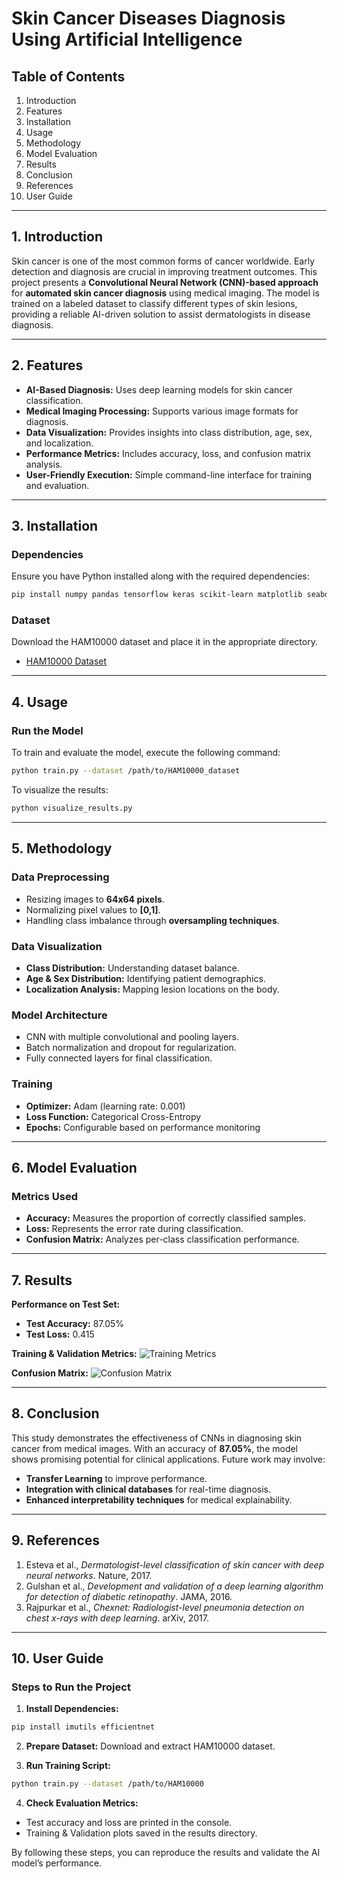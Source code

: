 # Skin Cancer Diseases Diagnosis Using Artificial Intelligence

## Table of Contents
1. Introduction
2. Features
3. Installation
4. Usage
5. Methodology
6. Model Evaluation
7. Results
8. Conclusion
9. References
10. User Guide

---

## 1. Introduction
Skin cancer is one of the most common forms of cancer worldwide. Early detection and diagnosis are crucial in improving treatment outcomes. This project presents a **Convolutional Neural Network (CNN)-based approach** for **automated skin cancer diagnosis** using medical imaging. The model is trained on a labeled dataset to classify different types of skin lesions, providing a reliable AI-driven solution to assist dermatologists in disease diagnosis.

---

## 2. Features
- **AI-Based Diagnosis:** Uses deep learning models for skin cancer classification.
- **Medical Imaging Processing:** Supports various image formats for diagnosis.
- **Data Visualization:** Provides insights into class distribution, age, sex, and localization.
- **Performance Metrics:** Includes accuracy, loss, and confusion matrix analysis.
- **User-Friendly Execution:** Simple command-line interface for training and evaluation.

---

## 3. Installation
### **Dependencies**
Ensure you have Python installed along with the required dependencies:
```bash
pip install numpy pandas tensorflow keras scikit-learn matplotlib seaborn opencv-python imutils efficientnet
```

### **Dataset**
Download the HAM10000 dataset and place it in the appropriate directory.
- [HAM10000 Dataset](https://www.kaggle.com/kmader/skin-cancer-mnist-ham10000)

---

## 4. Usage
### **Run the Model**
To train and evaluate the model, execute the following command:
```bash
python train.py --dataset /path/to/HAM10000_dataset
```
To visualize the results:
```bash
python visualize_results.py
```

---

## 5. Methodology
### **Data Preprocessing**
- Resizing images to **64x64 pixels**.
- Normalizing pixel values to **[0,1]**.
- Handling class imbalance through **oversampling techniques**.

### **Data Visualization**
- **Class Distribution:** Understanding dataset balance.
- **Age & Sex Distribution:** Identifying patient demographics.
- **Localization Analysis:** Mapping lesion locations on the body.

### **Model Architecture**
- CNN with multiple convolutional and pooling layers.
- Batch normalization and dropout for regularization.
- Fully connected layers for final classification.

### **Training**
- **Optimizer:** Adam (learning rate: 0.001)
- **Loss Function:** Categorical Cross-Entropy
- **Epochs:** Configurable based on performance monitoring

---

## 6. Model Evaluation
### **Metrics Used**
- **Accuracy:** Measures the proportion of correctly classified samples.
- **Loss:** Represents the error rate during classification.
- **Confusion Matrix:** Analyzes per-class classification performance.

---

## 7. Results
**Performance on Test Set:**
- **Test Accuracy:** 87.05%
- **Test Loss:** 0.415

**Training & Validation Metrics:**
![Training Metrics](images/training_metrics.png)

**Confusion Matrix:**
![Confusion Matrix](images/confusion_matrix.png)

---

## 8. Conclusion
This study demonstrates the effectiveness of CNNs in diagnosing skin cancer from medical images. With an accuracy of **87.05%**, the model shows promising potential for clinical applications. Future work may involve:
- **Transfer Learning** to improve performance.
- **Integration with clinical databases** for real-time diagnosis.
- **Enhanced interpretability techniques** for medical explainability.

---

## 9. References
1. Esteva et al., *Dermatologist-level classification of skin cancer with deep neural networks*. Nature, 2017.
2. Gulshan et al., *Development and validation of a deep learning algorithm for detection of diabetic retinopathy*. JAMA, 2016.
3. Rajpurkar et al., *Chexnet: Radiologist-level pneumonia detection on chest x-rays with deep learning*. arXiv, 2017.

---

## 10. User Guide
### **Steps to Run the Project**
1. **Install Dependencies:**
```bash
pip install imutils efficientnet
```

2. **Prepare Dataset:** Download and extract HAM10000 dataset.

3. **Run Training Script:**
```bash
python train.py --dataset /path/to/HAM10000
```

4. **Check Evaluation Metrics:**
- Test accuracy and loss are printed in the console.
- Training & Validation plots saved in the results directory.

By following these steps, you can reproduce the results and validate the AI model’s performance.


